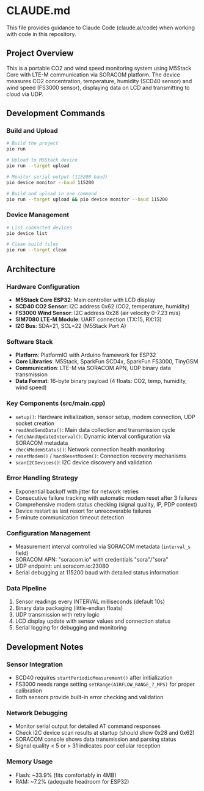 # CLAUDE.md

This file provides guidance to Claude Code (claude.ai/code) when working with code in this repository.

## Project Overview

This is a portable CO2 and wind speed monitoring system using M5Stack Core with LTE-M communication via SORACOM platform. The device measures CO2 concentration, temperature, humidity (SCD40 sensor) and wind speed (FS3000 sensor), displaying data on LCD and transmitting to cloud via UDP.

## Development Commands

### Build and Upload
```bash
# Build the project
pio run

# Upload to M5Stack device
pio run --target upload

# Monitor serial output (115200 baud)
pio device monitor --baud 115200

# Build and upload in one command
pio run --target upload && pio device monitor --baud 115200
```

### Device Management
```bash
# List connected devices
pio device list

# Clean build files
pio run --target clean
```

## Architecture

### Hardware Configuration
- **M5Stack Core ESP32**: Main controller with LCD display
- **SCD40 CO2 Sensor**: I2C address 0x62 (CO2, temperature, humidity)
- **FS3000 Wind Sensor**: I2C address 0x28 (air velocity 0-7.23 m/s)  
- **SIM7080 LTE-M Module**: UART connection (TX:15, RX:13)
- **I2C Bus**: SDA=21, SCL=22 (M5Stack Port A)

### Software Stack
- **Platform**: PlatformIO with Arduino framework for ESP32
- **Core Libraries**: M5Stack, SparkFun SCD4x, SparkFun FS3000, TinyGSM
- **Communication**: LTE-M via SORACOM APN, UDP binary data transmission
- **Data Format**: 16-byte binary payload (4 floats: CO2, temp, humidity, wind speed)

### Key Components (src/main.cpp)
- `setup()`: Hardware initialization, sensor setup, modem connection, UDP socket creation
- `readAndSendData()`: Main data collection and transmission cycle  
- `fetchAndUpdateInterval()`: Dynamic interval configuration via SORACOM metadata
- `checkModemStatus()`: Network connection health monitoring
- `resetModem()` / `hardResetModem()`: Connection recovery mechanisms
- `scanI2CDevices()`: I2C device discovery and validation

### Error Handling Strategy
- Exponential backoff with jitter for network retries
- Consecutive failure tracking with automatic modem reset after 3 failures
- Comprehensive modem status checking (signal quality, IP, PDP context)
- Device restart as last resort for unrecoverable failures
- 5-minute communication timeout detection

### Configuration Management  
- Measurement interval controlled via SORACOM metadata (`interval_s` field)
- SORACOM APN: "soracom.io" with credentials "sora"/"sora"
- UDP endpoint: uni.soracom.io:23080
- Serial debugging at 115200 baud with detailed status information

### Data Pipeline
1. Sensor readings every INTERVAL milliseconds (default 10s)
2. Binary data packaging (little-endian floats)
3. UDP transmission with retry logic
4. LCD display update with sensor values and connection status
5. Serial logging for debugging and monitoring

## Development Notes

### Sensor Integration
- SCD40 requires `startPeriodicMeasurement()` after initialization
- FS3000 needs range setting `setRange(AIRFLOW_RANGE_7_MPS)` for proper calibration
- Both sensors provide built-in error checking and validation

### Network Debugging
- Monitor serial output for detailed AT command responses
- Check I2C device scan results at startup (should show 0x28 and 0x62)
- SORACOM console shows data transmission and parsing status
- Signal quality < 5 or > 31 indicates poor cellular reception

### Memory Usage
- Flash: ~33.9% (fits comfortably in 4MB)
- RAM: ~7.2% (adequate headroom for ESP32)